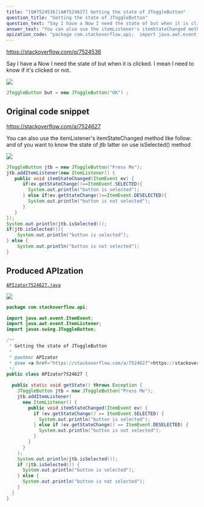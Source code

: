 ```yaml
---
title: "[Q#7524536][A#7524627] Getting the state of JToggleButton"
question_title: "Getting the state of JToggleButton"
question_text: "Say I have a Now I need the state of but when it is clicked. I mean I need to know if it's clicked or not."
answer_text: "You can also use the itemListener's itemStateChanged method like follow: and of you want to know the state of jtb latter on use isSelected() method"
apization_code: "package com.stackoverflow.api;  import java.awt.event.ItemEvent; import java.awt.event.ItemListener; import javax.swing.JToggleButton;  /**  * Getting the state of JToggleButton  *  * @author APIzator  * @see <a href=\"https://stackoverflow.com/a/7524627\">https://stackoverflow.com/a/7524627</a>  */ public class APIzator7524627 {    public static void getState() throws Exception {     JToggleButton jtb = new JToggleButton(\"Press Me\");     jtb.addItemListener(       new ItemListener() {         public void itemStateChanged(ItemEvent ev) {           if (ev.getStateChange() == ItemEvent.SELECTED) {             System.out.println(\"button is selected\");           } else if (ev.getStateChange() == ItemEvent.DESELECTED) {             System.out.println(\"button is not selected\");           }         }       }     );     System.out.println(jtb.isSelected());     if (jtb.isSelected()) {       System.out.println(\"button is selected\");     } else {       System.out.println(\"button is not selected\");     }   } }"
---
```


https://stackoverflow.com/q/7524536

Say I have a
Now I need the state of but when it is clicked. I mean I need to know if it&#x27;s clicked or not.


<div class="code-logo"><img src="/stackoverflow.png" /></div>

```java
JToggleButton but = new JToggleButton("OK") ;
```


## Original code snippet

https://stackoverflow.com/a/7524627

You can also use the itemListener&#x27;s itemStateChanged method like follow:
and of you want to know the state of jtb latter on use isSelected() method

<div class="code-logo"><img src="/stackoverflow.png" /></div>

```java
JToggleButton jtb = new JToggleButton("Press Me");
jtb.addItemListener(new ItemListener() {
   public void itemStateChanged(ItemEvent ev) {
      if(ev.getStateChange()==ItemEvent.SELECTED){
        System.out.println("button is selected");
      } else if(ev.getStateChange()==ItemEvent.DESELECTED){
        System.out.println("button is not selected");
      }
   }
});
System.out.println(jtb.isSelected());
if(jtb.isSelected()){
    System.out.println("button is selected");
} else {
    System.out.println("button is not selected");
}
```

## Produced APIzation

[`APIzator7524627.java`](https://github.com/blind-papers/apization-temp-data/raw/main/search/APIzator7524627.java)

<div class="code-logo"><img src="/apizator.png" /></div>

```java
package com.stackoverflow.api;

import java.awt.event.ItemEvent;
import java.awt.event.ItemListener;
import javax.swing.JToggleButton;

/**
 * Getting the state of JToggleButton
 *
 * @author APIzator
 * @see <a href="https://stackoverflow.com/a/7524627">https://stackoverflow.com/a/7524627</a>
 */
public class APIzator7524627 {

  public static void getState() throws Exception {
    JToggleButton jtb = new JToggleButton("Press Me");
    jtb.addItemListener(
      new ItemListener() {
        public void itemStateChanged(ItemEvent ev) {
          if (ev.getStateChange() == ItemEvent.SELECTED) {
            System.out.println("button is selected");
          } else if (ev.getStateChange() == ItemEvent.DESELECTED) {
            System.out.println("button is not selected");
          }
        }
      }
    );
    System.out.println(jtb.isSelected());
    if (jtb.isSelected()) {
      System.out.println("button is selected");
    } else {
      System.out.println("button is not selected");
    }
  }
}

```